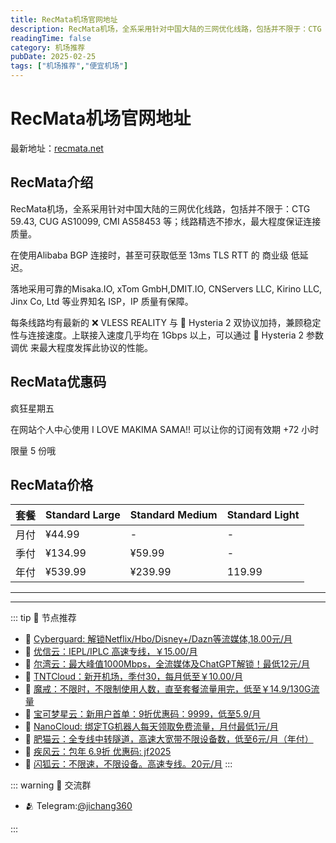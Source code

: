 ```yaml
---
title: RecMata机场官网地址
description: RecMata机场，全系采用针对中国大陆的三网优化线路，包括并不限于：CTG 59.43, CUG AS10099, CMI AS58453 等；线路精选不掺水，最大程度保证连接质量。
readingTime: false
category: 机场推荐
pubDate: 2025-02-25
tags: ["机场推荐","便宜机场"]
---
```


# RecMata机场官网地址

最新地址：[recmata.net](https://a.suola.link/youxinyun)

## RecMata介绍

RecMata机场，全系采用针对中国大陆的三网优化线路，包括并不限于：CTG 59.43, CUG AS10099, CMI AS58453 等；线路精选不掺水，最大程度保证连接质量。

在使用Alibaba BGP 连接时，甚至可获取低至 13ms TLS RTT 的 商业级 低延迟。

落地采用可靠的Misaka.IO, xTom GmbH,DMIT.IO, CNServers LLC, Kirino LLC, Jinx Co, Ltd 等业界知名 ISP，IP 质量有保障。

每条线路均有最新的 ❌ VLESS REALITY 与 🍩 Hysteria 2 双协议加持，兼顾稳定性与连接速度。上联接入速度几乎均在 1Gbps 以上，可以通过 🍩 Hysteria 2 参数调优 来最大程度发挥此协议的性能。

## RecMata优惠码

疯狂星期五

在网站个人中心使用 I LOVE MAKIMA SAMA!! 可以让你的订阅有效期 +72 小时

限量 5 份哦

## RecMata价格

|套餐|Standard Large|Standard Medium|Standard Light|
|----|----|----|----|
|月付|¥44.99|-|-|
|季付|¥134.99|¥59.99|-|
|年付|¥539.99|¥239.99|119.99|




---------
---------

::: tip 🎉 节点推荐
- 🚀 [Cyberguard: 解锁Netflix/Hbo/Disney+/Dazn等流媒体,18.00元/月](https://www.cyberguard.best/#/register?code=XsreC0T5)<br>
- 🚀 [优信云：IEPL/IPLC 高速专线，￥15.00/月](https://www.优信云.com/#/register?code=JRtE5uIV)<br>
- 🚀 [尔湾云：最大峰值1000Mbps，全流媒体及ChatGPT解锁！最低12元/月](https://erwan6.net/auth/register?code=BoObCd)<br>
- 🚀 [TNTCloud：新开机场，季付30，每月低至￥10.00/月](https://haibing822.tntvipaff.cc/#/register?code=GtjJVgml)<br>
- 🚀 [魔戒：不限时，不限制使用人数，直至套餐流量用完，低至￥14.9/130G流量](https://mojie.app/#/register?code=sSdtPtLo)<br>
- 🚀 [宝可梦星云：新用户首单：9折优惠码：9999，低至5.9/月 ](https://love.521pokemon.com/register?code=56ERkkxp)<br>
- 🚀 [NanoCloud: 绑定TG机器人每天领取免费流量，月付最低1元/月](https://edu.uodoo.bid/auth/register?code=JMiOQDHf)<br>
- 🚀 [肥猫云：全专线中转隧道，高速大宽带不限设备数，低至6元/月（年付）](https://fchb1188.fcvipaff.cc/register?aff=X1vZd2wf)<br>
- 🚀 [疾风云：包年 6.9折 优惠码: jf2025](https://homes.tr25.cn?code=ReCm)<br>
- 🚀 [闪狐云：不限速，不限设备。高速专线。20元/月](https://inv02.ffaff.cc/register?aff=WQApz2pv)
:::

::: warning  💬 交流群

- 🫂 Telegram:[@jichang360](https://t.me/jichang360)

:::
